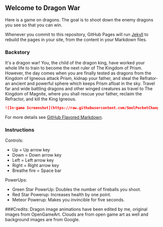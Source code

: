 ## Welcome to Dragon War

Here is a game on dragons. The goal is to shoot down the enemy dragons you see so that you can win.

Whenever you commit to this repository, GitHub Pages will run [Jekyll](https://jekyllrb.com/) to rebuild the pages in your site, from the content in your Markdown files.

### Backstory

It's a dragon war! You, the child of the dragon king, have worked your whole life to train to become the next ruler of The Kingdom of Prism. However, the day comes when you are finally tested as dragons from the Kingdom of Igneous attack Prism, kidnap your father, and steal the Refrator- an ancient and powerful sphere which keeps Prism afloat in the sky. Travel far and wide battling dragons and other winged creatures as travel to The Kingdom of Magnite, where you shall rescue your father, reclaim the Refractor, and kill the King Igneous.

```markdown
![In-game Screenshot](https://raw.githubusercontent.com/SmolPocketChange/dragon-war/master/assets/images/assets/images/dragon_war_screenshot.png)
```

For more details see [GitHub Flavored Markdown](https://guides.github.com/features/mastering-markdown/).

### Instructions

Controls:
- Up = Up arrow key
- Down = Down arrow key
- Left = Left arrow key
- Right = Right arrow key
- Breathe fire = Space bar 
  
PowerUps:
- Green Star PowerUp: Doubles the number of fireballs you shoot.
- Red Star Powerup: Increases health by one point.
- Meteor Powerup: Makes you invincible for five seconds.

###Credits:
Dragon image animations have been edited by me, original images from OpenGameArt. Clouds are from open game art as well and background images are from Google.
